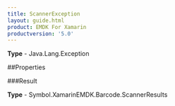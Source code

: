 ```yaml
---
title: ScannerException
layout: guide.html
product: EMDK For Xamarin 
productversion: '5.0' 
---
```



**Type** - Java.Lang.Exception

##Properties

###Result


**Type** - Symbol.XamarinEMDK.Barcode.ScannerResults
